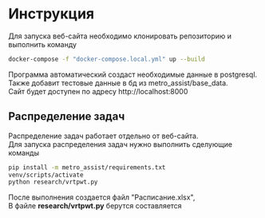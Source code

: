 # Инструкция
Для запуска веб-сайта необходимо клонировать репозиторию и выполнить команду
```sh
docker-compose -f "docker-compose.local.yml" up --build
```
Программа автоматический создаст необходимые данные в postgresql. Также добавит тестовые данные в бд из metro_assist/base_data.<br>
Сайт будет доступен по адресу http://localhost:8000
## Распределение задач
Распределение задач работает отдельно от веб-сайта. <br>
Для запуска распределения задач нужно выполнить сделующие команды
```sh
pip install -m metro_assist/requirements.txt
venv/scripts/activate
python research/vrtpwt.py
```
После выполнения создается файл "Расписание.xlsx", <br>
В файле <b>research/vrtpwt.py</b> берутся составляется 

 
